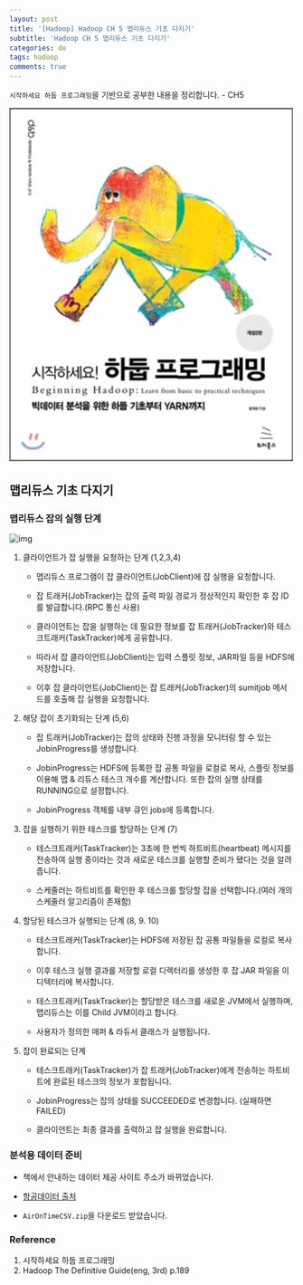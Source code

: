 ```yaml
---
layout: post
title: '[Hadoop] Hadoop CH 5 맵리듀스 기초 다지기'
subtitle: 'Hadoop CH 5 맵리듀스 기초 다지기'
categories: de
tags: hadoop
comments: true
---
```

`시작하세요 하둡 프로그래밍`을 기반으로 공부한 내용을 정리합니다. - CH5

![img](/assets/img/post/hadoop/hadoop_book.png)

## 맵리듀스 기초 다지기

### 맵리듀스 잡의 실행 단계

![img](/assets/img/post/hadoop/2021-1-28-hadoop-5-0.jpg)

1. 클라이언트가 잡 실행을 요청하는 단계 (1,2,3,4)

    - 맵리듀스 프로그램이 잡 클라이언트(JobClient)에 잡 실행을 요청합니다.

    - 잡 트래커(JobTracker)는 잡의 출력 파일 경로가 정상적인지 확인한 후 잡 ID를 발급합니다.(RPC 통신 사용)

    - 클라이언트는 잡을 실행하는 데 필요한 정보를 잡 트래커(JobTracker)와 테스크트래커(TaskTracker)에게 공유합니다.

    - 따라서 잡 클라이언트(JobClient)는 입력 스플릿 정보, JAR파일 등을 HDFS에 저장합니다.

    - 이후 잡 클라이언트(JobClient)는 잡 트래커(JobTracker)의 sumitjob 메서드를 호출해 잡 실행을 요청합니다.

2. 해당 잡이 초기화되는 단계 (5,6)

    - 잡 트래커(JobTracker)는 잡의 상태와 진행 과정을 모니터링 할 수 있는 JobinProgress를 생성합니다.

    - JobinProgress는 HDFS에 등록한 잡 공통 파일을 로컬로 복사, 스플릿 정보를 이용해 맵 & 리듀스 테스크 개수를 계산합니다. 또한 잡의 실행 상태를 RUNNING으로 설정합니다.

    - JobinProgress 객체를 내부 큐인 jobs에 등록합니다.

3. 잡을 실행하기 위한 테스크를 할당하는 단계 (7)

    - 테스크트래커(TaskTracker)는 3초에 한 번씩 하트비트(heartbeat) 메시지를 전송하여 실행 중이라는 것과 새로운 테스크를 실행할 준비가 됐다는 것을 알려줍니다.

    - 스케줄러는 하트비트를 확인한 후 테스크를 할당할 잡을 선택합니다.(여러 개의 스케줄러 알고리즘이 존재함)

4. 할당된 테스크가 실행되는 단계 (8, 9. 10)

    - 테스크트래커(TaskTracker)는  HDFS에 저장된 잡 공통 파일들을 로컬로 복사합니다.

    - 이후 테스크 실행 결과를 저장할 로컬 디렉터리를 생성한 후 잡 JAR 파일을 이 디텍터리에 복사합니다.

    - 테스크트래커(TaskTracker)는 할당받은 테스크를 새로운 JVM에서 실행하며, 맵리듀스는 이를 Child JVM이라고 합니다.

    - 사용자가 정의한 매퍼 & 라듀서 클래스가 실행됩니다.

5. 잡이 완료되는 단계

    - 테스크트래커(TaskTracker)가 잡 트래커(JobTracker)에게 전송하는 하트비트에 완료된 테스크의 정보가 포합됩니다.

    - JobinProgress는 잡의 상태를 SUCCEEDED로 변경합니다. (실패하면 FAILED)

    - 클라이언트는 최종 결과를 출력하고 잡 실행을 완료합니다.

### 분석용 데이터 준비

- 책에서 안내하는 데이터 제공 사이트 주소가 바뀌었습니다.

- [항공데이터 출처](https://packages.revolutionanalytics.com/datasets/AirOnTime87to12)

- `AirOnTimeCSV.zip`을 다운로드 받았습니다. 

### Reference

1. 시작하세요 하둡 프로그래밍
2. Hadoop The Definitive Guide(eng, 3rd) p.189